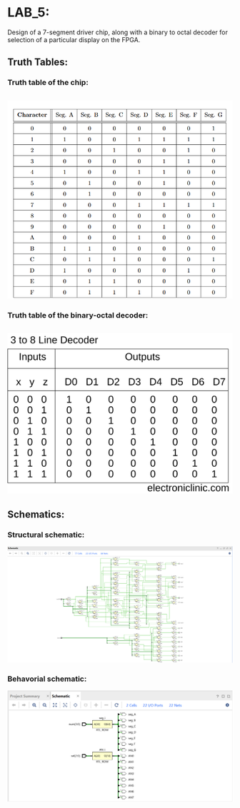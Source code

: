# LAB_5:
Design of a 7-segment driver chip, along with a binary to octal decoder for
selection of a particular display on the FPGA.
## Truth Tables:
### Truth table of the chip:


![truth table of 7_segment_decoder](./docs/truth_table_7_segment.png)
------------

### Truth table of the binary-octal decoder:

![truth table of binary-octal-decoder](./docs/b-to-oct-decoder-truth-table.png)
-------------------

## Schematics:
### Structural schematic:
![schematics-of-the-chips](./docs/structural_schematic.png)
### Behavorial schematic:
![schematics-of-the-chips](./docs/behavorial_schematic.png)